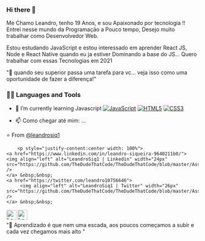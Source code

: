 <!--

**leandroSiq1/leandroSiq1** is a ✨ _special_ ✨ repository because its `README.md` (this file) appears on your GitHub profile.
<h1 align="center">Hi there <img src="https://media.giphy.com/media/hvRJCLFzcasrR4ia7z/giphy.gif" width="30px"></h1>-->

### Hi there 👋

 Me Chamo Leandro, tenho 19 Anos, e sou Apaixonado por tecnologia !!
 Entrei nesse mundo da Programação a Pouco tempo, Desejo muito trabalhar como Desenvolvedor Web.
 
Estou estudando JavaScript e estou interessado em aprender React JS, Node e React Native quando eu ja estiver Dominando a base do JS...
Quero trabalhar com essas Tecnologias em 2021 
 
 "🚀 quando seu superior passa uma tarefa para vc... veja isso como uma oportunidade de fazer a diferença!"
 
 ### 👨‍💻 Languages and Tools
 
- 🌱 I’m currently learning Javascript
[![JavaScript](https://img.shields.io/badge/-JavaScript-black?style=flat&logo=javascript&link=https://github.com/BRdhanani)](https://github.com/BRdhanani) 
[![HTML5](https://img.shields.io/badge/-HTML5-E34F26?style=flat&logo=html5&logoColor=white&link=https://github.com/BRdhanani)](https://github.com/BRdhanani) 
[![CSS3](https://img.shields.io/badge/-CSS3-1572B6?style=flat&logo=css3&link=https://github.com/BRdhanani)](https://github.com/BRdhanani) 

- 📫 Como chegar até mim: ...

⭐️ From [@leandrosiq1](https://www.instagram.com/leandrosiq1/?hl=pt-br)<br>     
        
        <p style="justify-content:center width: 100%">
	<a href="https://www.linkedin.com/in/leandro-siqueira-9640211b0/">
	<img align="left" alt="LeandroSiq1 | Linkedin" width="24px" src="https://github.com/TheDudeThatCode/TheDudeThatCode/blob/master/Assets/Linkedin.svg" />
  	</a> &nbsp;&nbsp;
	<a href="https://twitter.com/leandro10756646">
    	 <img align="left" alt="LeandroSiq1 | Twitter" width="26px" src="https://github.com/TheDudeThatCode/TheDudeThatCode/blob/master/Assets/Twitter.svg" />
  	</a> &nbsp;&nbsp;
   <a href="https://www.instagram.com/leandrosiq1/?hl=pt-br">
    	 <img align="left" alt="LeandroSiq1 | Instagram" width="26px" src="https://github.com/TheDudeThatCode/TheDudeThatCode/blob/master/Assets/Instagram.svg" />
  	</a> &nbsp;&nbsp;
	<a href="le_kts12@hotmail.com">
    	 <img align="left" alt="LeandroSiq1 | Gmail" width="26px" src="https://github.com/TheDudeThatCode/TheDudeThatCode/blob/master/Assets/outlook.svg" />
  	</a>
</p>
  
"🚀 Aprendizado é que nem uma escada, aos poucos começamos a subir e cada vez chegamos mais alto "
